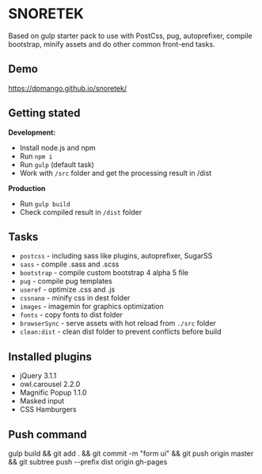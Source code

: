# SNORETEK
Based on gulp starter pack to use with PostCss, pug, autoprefixer, compile bootstrap, minify assets and do other common front-end tasks.

## Demo
https://dpmango.github.io/snoretek/

## Getting stated
__Development:__
- Install node.js and npm
- Run `npm i`
- Run `gulp` (default task)
- Work with `/src` folder and get the processing result in /dist

__Production__
- Run `gulp build`
- Check compiled result in `/dist` folder

## Tasks
- `postcss` - including sass like plugins, autoprefixer, SugarSS
- `sass` - compile .sass and .scss
- `bootstrap` - compile custom bootstrap 4 alpha 5 file
- `pug` - compile pug templates
- `useref` - optimize .css and .js
- `cssnano` - minify css in dest folder
- `images` - imagemin for graphics optimization
- `fonts` - copy fonts to dist folder
- `browserSync` - serve assets with hot reload from `./src` folder
- `clean:dist` - clean dist folder to prevent conflicts before build

## Installed plugins
- jQuery 3.1.1
- owl.carousel 2.2.0
- Magnific Popup 1.1.0
- Masked input
- CSS Hamburgers


## Push command
gulp build && git add . && git commit -m "form ui" && git push origin master && git subtree push --prefix dist origin gh-pages
